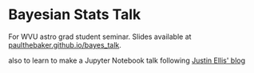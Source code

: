 # Bayesian Stats Talk

For WVU astro grad student seminar.
Slides available at [paulthebaker.github.io/bayes_talk][2].

also to learn to make a Jupyter Notebook talk following [Justin Ellis' blog][1]

[1]: https://jellis18.github.io/post/2017-11-20-automating-jupyter-slides/
[2]: https://paulthebaker.github.io/bayes_talk
